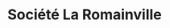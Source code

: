 ---
title: "Société La Romainville"
url: /clichy-sous-bois/societe-la-romainville/
shop: Konditorei
---